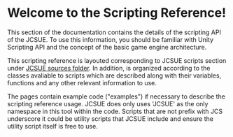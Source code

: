 # Welcome to the <span class="manual-name"></span> Scripting Reference!

This section of the documentation contains the details of the scripting API of the
JCSUE. To use this information, you should be familiar with Unity Scripting API
and the concept of the basic game engine architecture.

This scripting reference is layouted corresponding to JCSUE scripts
section under 
[JCSUE sources folder](https://github.com/jcs090218/JCSUE/tree/master/Plugins/JCSUE_Plugin/Source/JCSUE_Plugin). 
In addition, is organized according to the classes avaliable to scripts which
are described along with their variables, functions and any other relevant
information to use.

The pages contain example code ("examples") if necessary to describe the scripting
reference usage. JCSUE does only uses 'JCSUE' as the only namespace in this
tool within the code. Scripts that are not prefix with JCS underscore it could be
utility scripts that JCSUE include and ensure the utility script itself is free
to use.
